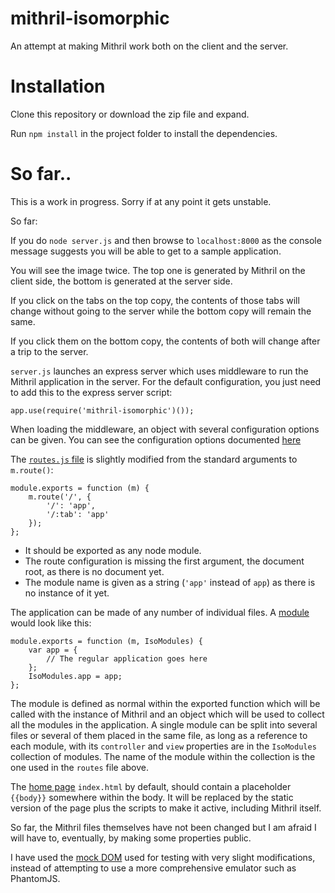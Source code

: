 mithril-isomorphic
==================

An attempt at making Mithril work both on the client and the server.

Installation
============

Clone this repository or download the zip file and expand.

Run `npm install` in the project folder to install the dependencies.

So far..
========

This is a work in progress.  Sorry if at any point it gets unstable.

So far:

If you do `node server.js` and then browse to `localhost:8000` as the console message suggests
you will be able to get to a sample application.  

You will see the image twice.  The top one is generated by Mithril on the client side, 
the bottom is generated at the server side.  

If you click on the tabs on the top copy, the contents of those tabs will change without going to the server
while the bottom copy will remain the same.

If you click them on the bottom copy, the contents of both will change after a trip to the server.

`server.js` launches an express server which uses middleware to run the Mithril application in the server.
For the default configuration, you just need to add this to the express server script:

	app.use(require('mithril-isomorphic')());
	
When loading the middleware, an object with several configuration options can be given.	
You can see the configuration options documented [here](https://github.com/Satyam/mithril-isomorphic/blob/master/node_modules/mithril-isomorphic/isomithril.js#L102)

The [`routes.js` file](https://github.com/Satyam/mithril-isomorphic/blob/master/app/routes.js)
is slightly modified from the standard arguments to `m.route()`:

	module.exports = function (m) {
		m.route('/', {
			'/': 'app',
			'/:tab': 'app'
		});
	};

* It should be exported as any node module.  
* The route configuration is missing the first argument, the document root, as there is no document yet.
* The module name is given as a string (`'app'` instead of `app`) as there is no instance of it yet.

The application can be made of any number of individual files. 
A [module](https://github.com/Satyam/mithril-isomorphic/blob/master/app/app.js) would look like this:

	module.exports = function (m, IsoModules) {
		var app = {
			// The regular application goes here
		};
		IsoModules.app = app;
	};

The module is defined as normal within the exported function which will be called with the instance of Mithril
and an object which will be used to collect all the modules in the application.
A single module can be split into several files or several of them placed in the same file, as long as a
reference to each module, with its `controller` and `view` properties are in the `IsoModules` collection of modules.
The name of the module within the collection is the one used in the `routes` file above.

The [home page](https://github.com/Satyam/mithril-isomorphic/blob/master/client/index.html)
`index.html` by default, should contain a placeholder `{{body}}` somewhere within the body.
It will be replaced by the static version of the page plus the  scripts to make it active, including Mithril itself.

So far, the Mithril files themselves have not been changed but I am afraid I will have to, eventually, by making
some properties public.

I have used the [mock DOM](https://github.com/lhorie/mithril.js/blob/master/tests/mock.js) 
used for testing with very slight modifications, instead of attempting to use a more
comprehensive emulator such as PhantomJS.
